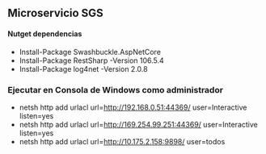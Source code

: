 ﻿## Microservicio SGS
#### Nutget dependencias
+ Install-Package Swashbuckle.AspNetCore
+ Install-Package RestSharp -Version 106.5.4
+ Install-Package log4net -Version 2.0.8
### Ejecutar en Consola de Windows como administrador
+ netsh http add urlacl url=http://192.168.0.51:44369/ user=Interactive listen=yes 
+ netsh http add urlacl url=http://169.254.99.251:44369/ user=Interactive listen=yes
+ netsh http add urlacl url=http://10.175.2.158:9898/ user=todos